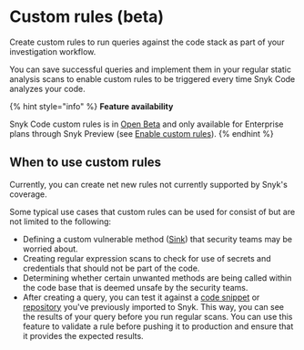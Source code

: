 # Custom rules (beta)

Create custom rules to run queries against the code stack as part of your investigation workflow.

You can save successful queries and implement them in your regular static analysis scans to enable custom rules to be triggered every time Snyk Code analyzes your code.

{% hint style="info" %}
**Feature availability**

Snyk Code custom rules is in [Open Beta](../../../more-info/snyk-feature-release-process.md#open-beta) and only available for Enterprise plans through Snyk Preview (see [Enable custom rules](getting-started-with-custom-rules.md)).
{% endhint %}

## When to use custom rules

Currently, you can create net new rules not currently supported by Snyk's coverage.

Some typical use cases that custom rules can be used for consist of but are not limited to the following:

* Defining a custom vulnerable method ([Sink](how-custom-rules-work.md#sink)) that security teams may be worried about.
* Creating regular expression scans to check for use of secrets and credentials that should not be part of the code.
* Determining whether certain unwanted methods are being called within the code base that is deemed unsafe by the security teams.
* After creating a query, you can test it against a [code snippet](run-query.md#run-query-on-a-code-snippet) or [repository](run-query.md#run-query-on-a-repository) you've previously imported to Snyk. This way, you can see the results of your query before you run regular scans. You can use this feature to validate a rule before pushing it to production and ensure that it provides the expected results.


